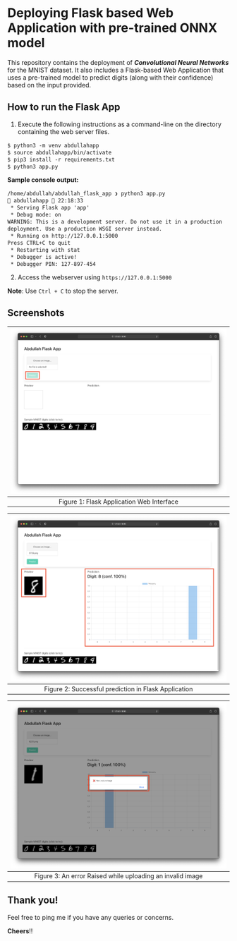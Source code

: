 
# Deploying Flask based Web Application with pre-trained ONNX model

This repository contains the deployment of ***Convolutional Neural Networks*** for the MNIST dataset. It also includes a Flask-based Web Application that uses a pre-trained model to predict digits (along with their confidence) based on the input provided.

## How to run the Flask App

1. Execute the following instructions as a command-line on the directory containing the web server files.

```!SHELL
$ python3 -m venv abdullahapp
$ source abdullahapp/bin/activate
$ pip3 install -r requirements.txt
$ python3 app.py
```

**Sample console output:**

```!
/home/abdullah/abdullah_flask_app ❯ python3 app.py                                               abdullahapp  22:18:33
 * Serving Flask app 'app'
 * Debug mode: on
WARNING: This is a development server. Do not use it in a production deployment. Use a production WSGI server instead.
 * Running on http://127.0.0.1:5000
Press CTRL+C to quit
 * Restarting with stat
 * Debugger is active!
 * Debugger PIN: 127-897-454
 ```
 
 2. Access the webserver using `https://127.0.0.1:5000`


**Note**: Use `Ctrl + C` to stop the server.


## Screenshots

| ![figure1](./figures/figure1.png) |
| -------- | 
| <center> Figure 1: Flask Application Web Interface <center> | 

| ![figure2](./figures/figure2.png) |
| -------- | 
| <center> Figure 2: Successful prediction in Flask Application <center> |

| ![figure3](./figures/figure3.png) |
| -------- | 
| <center> Figure 3: An error Raised while uploading an invalid image <center> | 


## Thank you!

Feel free to ping me if you have any queries or concerns.

**Cheers**!!